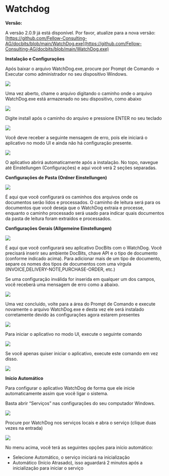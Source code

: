 # Watchdog

**Versão:**

A versão 2.0.9 já está disponível. Por favor, atualize para a nova versão: [https://github.com/Fellow-Consulting-AG/docbits/blob/main/WatchDog.exe](https://github.com/Fellow-Consulting-AG/docbits/blob/main/WatchDog.exe)

**Instalação e Configurações**

Após baixar o arquivo WatchDog.exe, procure por Prompt de Comando → Executar como administrador no seu dispositivo Windows.

![](https://lh7-us.googleusercontent.com/a2kmyk7eD7HqZfPiLWmvSGFnpzg9oHejHe5TpE6gFwErFyJYYBB5BZjqopwr-cEqmlMvaW8-PgARZUGI9KMKHSkz-lU_C_w6aHrVA4Wqhwo8WBSqnBfVvCpSckqLu4PwUriGs1MxbKHBBkuQ2pPaVRM)

Uma vez aberto, chame o arquivo digitando o caminho onde o arquivo WatchDog.exe está armazenado no seu dispositivo, como abaixo

![](https://lh7-us.googleusercontent.com/W_jDgPVTtpEW96jR0w_ibnZGY2CVwF2nAN0nEjMW3liw10bgPGlADiVR_lWyEAlfGYRD--gSQMdEqboRlMW5TAEP6Ao3GOW-hP3tQimA58K9Uh-WNZf7i06YYNqk5_EgKERYkjMzPx1Xd56qH2Pw8wA)

Digite install após o caminho do arquivo e pressione ENTER no seu teclado

![](https://lh7-us.googleusercontent.com/vZQxNIh_wY2SFTznxNTboFOSePmEMqXQMWbhsSoO45B_mIh_6C-yjfJ4SPleBIIV4p943XBN1E-3HJBgFXRRABVfDX9Ey-dnb9c5KYaNleOmE5x1ocK32zLQ4luc71rmcbv7V_dQ8pEtH_WoWZkN0fg)

Você deve receber a seguinte mensagem de erro, pois ele iniciará o aplicativo no modo UI e ainda não há configuração presente.

![](https://lh7-us.googleusercontent.com/HmudHszeaiAj3xIlb1Oz1IXPh3Kz1JovUvPjkr9UI7EwSGbGWRK7xVhUNwc9LGlt3t1RRVR0l7DFLfG_Ob2b8Yxd4DffLb27Hv3z22tzf9LqDVTn577CFV-4Bzs2P_vTsGDJvtNzf8XW0wPiaWLDj2o)

O aplicativo abrirá automaticamente após a instalação. No topo, navegue até Einstellungen (Configurações) e aqui você verá 2 seções separadas.

**Configurações de Pasta (Ordner Einstellungen)**

![](https://lh7-us.googleusercontent.com/8uSWIY8EJKPrKj9Zk5buY_ByE9fu2oE7mJ-shG1VB2n7QWyVLAfDfUFdj-Jv3hBq2ncf2Ls1Wh3Lm7Kf-TFqet7yFso2S6srnZev-yzVdKjUxtCMTt2IUtWvUwUU0LMGktA8ioBfIkkZGqG4f53yYHM)

É aqui que você configurará os caminhos dos arquivos onde os documentos serão lidos e processados. O caminho de leitura será para os documentos que você deseja que o WatchDog extraia e processe, enquanto o caminho processado será usado para indicar quais documentos da pasta de leitura foram extraídos e processados.

**Configurações Gerais (Allgemeine Einstellungen)**

![](https://lh7-us.googleusercontent.com/mTUxSXPBZi_TTtVEQbGQXyXNonkIuganpTjqaamkB7C7zZ7Qaodvf9Sl8nXjnp6ZpYNf8XOwvuk-MYYEyGkFcKB-SqC9lklBXehC-3jMI7G12tXqfa6ROWywPBFE4fy-p-DcuLo3QdZXy-1rjSzlu9s)

É aqui que você configurará seu aplicativo DocBits com o WatchDog. Você precisará inserir seu ambiente DocBits, chave API e o tipo de documento (conforme indicado acima). Para adicionar mais de um tipo de documento, separe os nomes dos tipos de documentos com uma vírgula (INVOICE,DELIVERY-NOTE,PURCHASE-ORDER, etc.)

Se uma configuração inválida for inserida em qualquer um dos campos, você receberá uma mensagem de erro como a abaixo.

![](https://lh7-us.googleusercontent.com/BIOMuVCPUojfwPVr-cJukzvoBdWdtxzj5XCXocWlZwbaXwkTpb4u5Gk84vKu-_Z5UxvZ2cq0asHs4aFRLklBrUOKA19d2R4nqsxyZjd3iJlh3y97f07OfzEyv6jl7JpnorANzdPIgyZfqwmCEYZOlek)

Uma vez concluído, volte para a área do Prompt de Comando e execute novamente o arquivo WatchDog.exe e desta vez ele será instalado corretamente devido às configurações agora estarem presentes

![](https://lh7-us.googleusercontent.com/GqtwbyvQjjNb1u9DY_Eww2woOdK1nYMm0oRMFxEGWSP9oSYN51eu1kkWiDzenz1rHGLvYG-ocwosOK2bTM6ruXTI5co05kjV2HPGI-8TgEIBTVCPpTrvs37SKMk9eBWY0KEj9vCCyPeqXYgCVD0DDXw)

Para iniciar o aplicativo no modo UI, execute o seguinte comando

![](https://lh7-us.googleusercontent.com/LELZuaiuL8ukiKPE-pbezsOZAICffXxAomx6gSe0vOvYaIdkr8Sr7X2znc_Lb3G76bh11X6kGPizWzoA05L-nBwUcJV8NNLUgQuGOf0TyICmhyL4syhnZFGu82JP0a3dORlQXz9MnTA_f-8b6oy8v6g)

Se você apenas quiser iniciar o aplicativo, execute este comando em vez disso.

![](https://lh7-us.googleusercontent.com/yHiO-x4CPGIjC9hRx6o-Wr5lAYiwjGi0vNBp3faB91OYIqm8TTZcz3SVDgjSmq_7TN11aVCsNHoHV5sR0FHsA5DJqxJ74z3lAmXoaDkkMutl7yXj4fCoabX-9SwfsWJwOaooiVZhCvOKFXvJOCBicEA)

**Início Automático**

Para configurar o aplicativo WatchDog de forma que ele inicie automaticamente assim que você ligar o sistema.

Basta abrir “Serviços” nas configurações do seu computador Windows.

![](https://lh7-us.googleusercontent.com/IEqq96LGZ9lBz2E0ApDrTz5huYutY7G1DecXLwhkdIF0pS235RN9HIqcehuJvXv5tyLdOnobhM_VNeMFA7tnMhwvWCnFRU5G14cHWN1swA4ZYF1rjvKzZtFMaCK2MDsPebvIz3MejDwjiYEiQ-_BQyg)

Procure por WatchDog nos serviços locais e abra o serviço (clique duas vezes na entrada)

![](https://lh7-us.googleusercontent.com/qOtVCqR-zytJw2zifnjHmW_s5Hl6ijJt72d3PRI_euZU0H3wA-QD69mSFOnyDEnCVJXblEeA_Zbh5iQsyPa8gPJ85TY8wz-Ir0aMd2SWoKizKw1G4yi9jOmtxZG7-9EZbOvborv45OASD6zSa6lLbAk)

No menu acima, você terá as seguintes opções para início automático:

* Selecione Automático, o serviço iniciará na inicialização
* Automático (Início Atrasado), isso aguardará 2 minutos após a inicialização para iniciar o serviço
